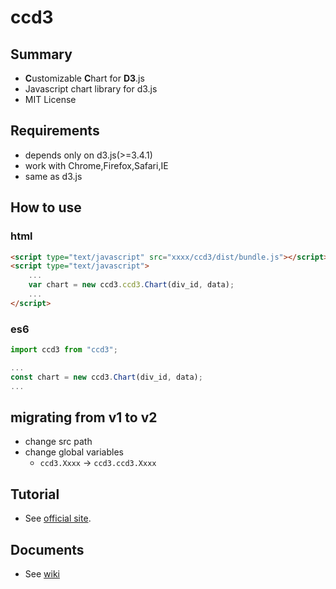 ccd3
====

## Summary
* **C**ustomizable **C**hart for **D3**.js
* Javascript chart library for d3.js
* MIT License

## Requirements
* depends only on d3.js(>=3.4.1)
* work with Chrome,Firefox,Safari,IE
 * same as d3.js

## How to use

### html

```html
<script type="text/javascript" src="xxxx/ccd3/dist/bundle.js"></script>
<script type="text/javascript">
    ...
    var chart = new ccd3.ccd3.Chart(div_id, data);
    ...
</script>
```

### es6

```js
import ccd3 from "ccd3";

...
const chart = new ccd3.Chart(div_id, data);
...
```

## migrating from v1 to v2

- change src path
- change global variables
  - `ccd3.Xxxx` -> `ccd3.ccd3.Xxxx`

## Tutorial
* See [official site](http://g0e.net/ccd3).

## Documents
* See [wiki](https://github.com/g0e/ccd3/wiki)
